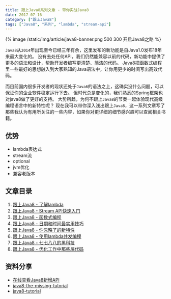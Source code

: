 ```yaml
---
title: 跟上Java8系列文章 - 带你实战Java8
date: 2017-07-16
category: ["跟上Java8"]
tags: ["Java8", "系列", "lambda", "stream-api"]
---
```


{% image /static/img/article/java8-banner.png 500 300 开启Java8之路 %}

`Java8`从`2014`年出现至今已经三年有余，这里发布的新功能是自Java1.0发布18年来最大变化的。
没有去处任何API，我们仍然能兼容以前的代码，新功能中提供了更多的语法和设计，帮助开发者编写更清楚、简洁的代码。
Java8把函数式编程里一些最好的思想融入到大家熟知的Java语法中，让你用更少的时间写出高效代码。

<!-- more -->

而目前国内很多开发者的现状还处于`Java6`的语法之上，这确实没什么问题，可以保证你的企业软件稳定运行下去。
但时代总是变化的，我们熟悉的Spring框架也对java8做了更好的支持。
大势所趋，为何不跟上`Java8`的节奏一起体验现代高级编程语言中的新特性呢？
现在我可以带你深入浅出跟上`Java8`，这一系列文章写了那些我认为有用所关注的一些内容，如果你对更详细的细节感兴趣可以查阅相关书籍。

## 优势

- lambda表达式
- stream流
- optional
- jvm优化
- 兼容老版本

## 文章目录

1. [跟上Java8 - 了解lambda](/2017/07/17/keep-up-with-java8-lambda.html)
2. [跟上Java8 - Stream API快速入门](/2017/07/18/keep-up-with-java8-stream.html)
3. [跟上Java8 - 函数式编程](/2017/07/19/keep-up-with-java8-functional-programming.html)
4. [跟上Java8 - 日期和时间最实用技巧](/2017/07/20/keep-up-with-java8-datetime.html)
5. [跟上Java8 - 你忽略了的新特性](/2017/07/21/keep-up-with-java8-features.html)
6. [跟上Java8 - 使用lambda并发编程](/2017/07/22/keep-up-with-java8-concurrent.html)
7. [跟上Java8 - 七七八八的黑科技](/2017/07/23/keep-up-with-java8-tips.html)
8. [跟上Java8 - 优化工作中那些屎代码](/2017/07/24/keep-up-with-java8-optimizing.html)

## 资料分享

- [在线查看Java8新增API](http://winterbe.com/projects/java8-explorer)
- [java8-the-missing-tutorial](https://github.com/shekhargulati/java8-the-missing-tutorial)
- [java8-tutorial](https://github.com/winterbe/java8-tutorial)
